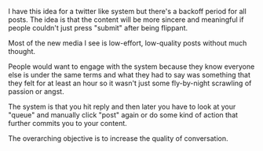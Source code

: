 I have this idea for a twitter like system but there's a backoff period for all
posts. The idea is that the content will be more sincere and meaningful if
people couldn't just press "submit" after being flippant.

Most of the new media I see is low-effort, low-quality posts without much
thought.

People would want to engage with the system because they know everyone else is
under the same terms and what they had to say was something that they felt for
at least an hour so it wasn't just some fly-by-night scrawling of passion or
angst.

The system is that you hit reply and then later you have to look at your
"queue" and manually click "post" again or do some kind of action that further
commits you to your content.

The overarching objective is to increase the quality of conversation.
